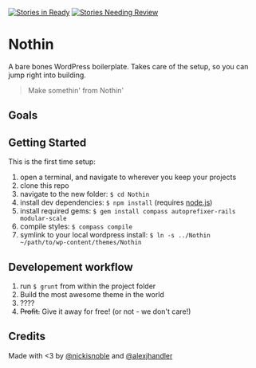 [![Stories in Ready](https://badge.waffle.io/NickNobleWorks/Nothin.png?label=ready&title=Ready)](https://waffle.io/NickNobleWorks/Nothin)
[![Stories Needing Review](https://badge.waffle.io/NickNobleWorks/Nothin.png?label=needs%20review&title=Needs%20Review)](https://waffle.io/NickNobleWorks/Nothin)

Nothin
======

A bare bones WordPress boilerplate. Takes care of the setup, so you can jump right into building.

> Make somethin' from Nothin'

## Goals

## Getting Started

This is the first time setup:

1. open a terminal, and navigate to wherever you keep your projects
2. clone this repo
3. navigate to the new folder: `$ cd Nothin`
4. install dev dependencies: `$ npm install`  (requires [node.js]())
5. install required gems: `$ gem install compass autoprefixer-rails modular-scale`
6. compile styles: `$ compass compile`
6. symlink to your local wordpress install: `$ ln -s ../Nothin ~/path/to/wp-content/themes/Nothin`

## Developement workflow

1. run `$ grunt` from within the project folder
2. Build the most awesome theme in the world
3. ????
4. ~~Profit.~~ Give it away for free! (or not - we don't care!)

## Credits

Made with <3 by [@nickisnoble](http://twitter.com/nickisnoble) and [@alexjhandler](https://twitter.com/alexjhandler)
